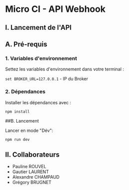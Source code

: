 # Micro CI - API Webhook


## I. Lancement de l'API

## A. Pré-requis

### 1. Variables d'environnement

Settez les variables d'environnement dans votre terminal :

`set BROKER_URL=127.0.0.1` - IP du Broker

### 2. Dépendances

Installer les dépendances avec :

`npm install`

##B. Lancement

Lancer en mode "Dév":

`npm run dev`

## II. Collaborateurs

- Pauline ROUVEL
- Gautier LAURENT
- Alexandre CHAMPAUD
- Grégory BRUGNET